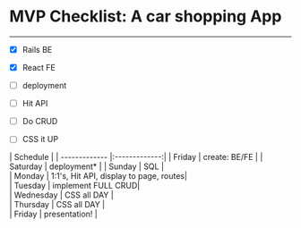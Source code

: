 # MVP Checklist: A car shopping App
---
- [x] Rails BE
- [x] React FE
- [ ] deployment
- [ ] Hit API
- [ ] Do CRUD
- [ ] CSS it UP


|         Schedule              |
| ------------- |:-------------:|
| Friday        | create: BE/FE |
| Saturday      | deployment*      |
| Sunday        | SQL     |  
| Monday        | 1:1's, Hit API, display to page, routes|  
| Tuesday       | implement FULL CRUD|  
| Wednesday     | CSS all DAY   |  
| Thursday    | CSS all DAY     |  
| Friday    | presentation!     |  
